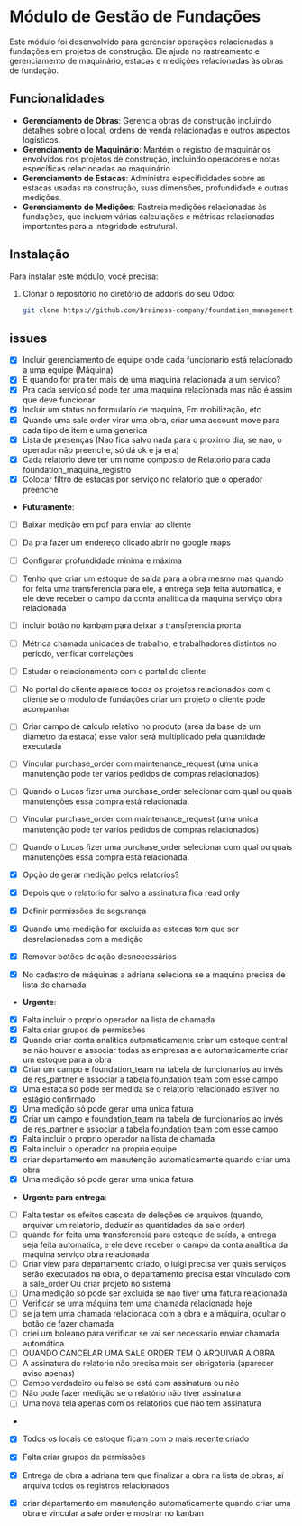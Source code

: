 # Módulo de Gestão de Fundações

Este módulo foi desenvolvido para gerenciar operações relacionadas a fundações em projetos de construção. Ele ajuda no rastreamento e gerenciamento de maquinário, estacas e medições relacionadas às obras de fundação.

## Funcionalidades

- **Gerenciamento de Obras**: Gerencia obras de construção incluindo detalhes sobre o local, ordens de venda relacionadas e outros aspectos logísticos.
- **Gerenciamento de Maquinário**: Mantém o registro de maquinários envolvidos nos projetos de construção, incluindo operadores e notas específicas relacionadas ao maquinário.
- **Gerenciamento de Estacas**: Administra especificidades sobre as estacas usadas na construção, suas dimensões, profundidade e outras medições.
- **Gerenciamento de Medições**: Rastreia medições relacionadas às fundações, que incluem várias calculações e métricas relacionadas importantes para a integridade estrutural.

## Instalação

Para instalar este módulo, você precisa:

1. Clonar o repositório no diretório de addons do seu Odoo:
   ```bash
   git clone https://github.com/brainess-company/foundation_management.git

## issues
- [x] Incluir gerenciamento de equipe onde cada funcionario está relacionado a uma equipe (Máquina)
- [x] E quando for pra ter mais de uma maquina relacionada a um serviço?
- [x] Pra cada serviço só pode ter uma máquina relacionada mas não é assim que deve funcionar
- [x] Incluir um status no formulario de maquina, Em mobilização, etc
- [x] Quando uma sale order virar uma obra, criar uma account move para cada tipo de item e uma generica
- [x] Lista de presenças (Nao fica salvo nada para o proximo dia, se nao, o operador não preenche, só dá ok e ja era)
- [X] Cada relatorio deve ter um nome composto de Relatorio para cada foundation_maquina_registro
- [x] Colocar filtro de estacas por serviço no relatorio que o operador preenche

- **Futuramente**:
- [ ] Baixar medição em pdf para enviar ao cliente
- [ ] Da pra fazer um endereço clicado abrir no google maps
- [ ] Configurar profundidade minima e máxima
- [ ] Tenho que criar um estoque de saída para a obra mesmo mas quando for feita uma transferencia para ele, a entrega seja feita automatica, e ele deve receber o campo da conta analitica da maquina serviço obra relacionada
- [ ] incluir botão no kanbam para deixar a transferencia pronta
- [ ] Métrica chamada unidades de trabalho, e trabalhadores distintos no período, verificar correlações
- [ ] Estudar o relacionamento com o portal do cliente
- [ ] No portal do cliente aparece todos os projetos relacionados com o cliente se o modulo de fundações criar um projeto o cliente pode acompanhar
- [ ] Criar campo de calculo relativo no produto (area da base de um diametro da estaca) esse valor será multiplicado pela quantidade executada

- [ ] Vincular purchase_order com maintenance_request (uma unica manutenção pode ter varios pedidos de compras relacionados)
- [ ] Quando o Lucas fizer uma purchase_order selecionar com qual ou quais manutenções essa compra está relacionada.
- [ ] Vincular purchase_order com maintenance_request (uma unica manutenção pode ter varios pedidos de compras relacionados)
- [ ] Quando o Lucas fizer uma purchase_order selecionar com qual ou quais manutenções essa compra está relacionada.

- [x] Opção de gerar medição pelos relatorios?
- [x] Depois que o relatorio for salvo a assinatura fica read only
- [x] Definir permissões de segurança
- [x] Quando uma medição for excluida as estecas tem que ser desrelacionadas com a medição
- [x] Remover botões de ação desnecessários
- [x] No cadastro de máquinas a adriana seleciona se a maquina precisa de lista de chamada


- **Urgente**:
- [X] Falta incluir o proprio operador na lista de chamada
- [X] Falta criar grupos de permissões
- [X] Quando criar conta analitica automaticamente criar um estoque central se não houver e associar todas as empresas a e automaticamente criar um estoque para a obra
- [X] Criar um campo e foundation_team na tabela de funcionarios ao invés de res_partner e associar a tabela foundation team com esse campo
- [x] Uma estaca só pode ser medida se o relatorio relacionado estiver no estágio confirmado
- [x] Uma medição só pode gerar uma unica fatura
- [x] Criar um campo e foundation_team na tabela de funcionarios ao invés de res_partner e associar a tabela foundation team com esse campo
- [x] Falta incluir o proprio operador na lista de chamada
- [x] Falta incluir o operador na propria equipe
- [X] criar departamento em manutenção automaticamente quando criar uma obra 
- [x] Uma medição só pode gerar uma unica fatura

- **Urgente para entrega**:
- [ ] Falta testar os efeitos cascata de deleções de arquivos (quando, arquivar um relatorio, deduzir as quantidades da sale order)
- [ ] quando for feita uma transferencia para estoque de saída, a entrega seja feita automatica, e ele deve receber o campo da conta analitica da maquina serviço obra relacionada
- [ ] Criar view para departamento criado, o luigi precisa ver quais serviços serão executados na obra, o departamento precisa estar vinculado com a sale_order  Ou criar projeto no sistema
- [ ] Uma medição só pode ser excluida se nao tiver uma fatura relacionada
- [ ] Verificar se uma máquina tem uma chamada relacionada hoje
- [ ] se ja tem uma chamada relacionada com a obra e a máquina, ocultar o botão de fazer chamada
- [ ] criei um boleano para verificar se vai ser necessário enviar chamada automática
- [ ]  QUANDO CANCELAR UMA SALE ORDER TEM Q ARQUIVAR A OBRA
- [ ] A assinatura do relatorio não precisa mais ser obrigatória (aparecer aviso apenas)
- [ ] Campo verdadeiro ou falso se está com assinatura ou não
- [ ] Não pode fazer medição se o relatório não tiver assinatura
- [ ] Uma nova tela apenas com os relatorios que não tem assinatura
- 
- [x] Todos os locais de estoque ficam com o mais recente criado
- [x] Falta criar grupos de permissões
- [x] Entrega de obra a adriana tem que finalizar a obra na lista de obras, aí arquiva todos os registros relacionados
- [x] criar departamento em manutenção automaticamente quando criar uma obra e vincular a sale order e mostrar no kanban

